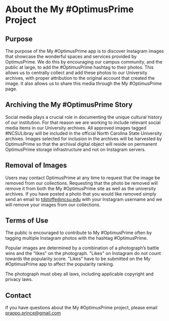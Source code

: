 # About the My #OptimusPrime Project
## Purpose
The purpose of the My #OptimusPrime app is to discover Instagram images that showcase the wonderful spaces and services provided by OptimusPrime. We do this by encouraging our campus community, and the public at large, to add the #OptimusPrime hashtag to their photos. This allows us to centrally collect and add these photos to our University archives, with proper attribution to the original account that created the image. It also allows us to share this media through the My #OptimusPrime page.

## Archiving the My #OptimusPrime Story
Social media plays a crucial role in documenting the unique cultural history of our institution. For that reason we are working to include relevant social media items in our University archives. All approved images tagged #NCSULibray will be included in the official North Carolina State University archives. Images selected for inclusion in the archives will be harvested by OptimusPrime so that the archival digital object will reside on permanent OptimusPrime storage infrastructure and not on Instagram servers.

## Removal of Images
Users may contact OptimusPrime at any time to request that the image be removed from our collections. Requesting that the photo be removed will remove it from both the My #OptimusPrime site as well as the university archives. If you have posted a photo that you would like removed simply send an email to tdstoffe@ncsu.edu with your Instagram username and we will remove your images from our collections.

## Terms of Use
The public is encouraged to contribute to My #OptimusPrime often by tagging multiple Instagram photos with the hashtag #OptimusPrime.

Popular images are determined by a combination of a photograph’s battle wins and the "likes" on the photograph. "Likes" on Instagram do not count towards the popularity score. "Likes" have to be submitted on the My #OptimusPrime app to affect the popularity ranking.

The photograph must obey all laws, including applicable copyright and privacy laws.

## Contact
If you have questions about the My #OptimusPrime project, please email prappo.prince@gmail.com
